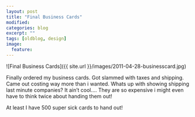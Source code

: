 ```yaml
---
layout: post
title: "Final Business Cards"
modified:
categories: blog
excerpt: ""
tags: [oldblog, design]
image:
  feature:
---
```


![Final Business Cards]({{ site.url }}/images/2011-04-28-businesscard.jpg)

Finally ordered my business cards. Got slammed with taxes and shipping. Came out costing way more than i wanted. Whats up with showing shipping last minute companies? It ain’t cool…. They are so expensive i might even have to think twice about handing them out!

At least I have 500 super sick cards to hand out!

